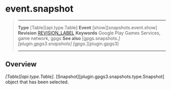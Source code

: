 # event.snapshot

> --------------------- ------------------------------------------------------------------------------------------
> __Type__              [Table][api.type.Table]
> __Event__             [show][snapshots.event.show]
> __Revision__          [REVISION_LABEL](REVISION_URL)
> __Keywords__          Google Play Games Services, game network, gpgs
> __See also__          [gpgs.snapshots.*][plugin.gpgs3.snapshots]
>                       [gpgs.*][plugin.gpgs3]
> --------------------- ------------------------------------------------------------------------------------------

## Overview

_[Table][api.type.Table]._ [Snapshot][plugin.gpgs3.snapshots.type.Snapshot] object that has been selected.